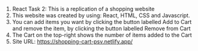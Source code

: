 1) React Task 2: This is a replication of a shopping website
2) This website was created by using: React, HTML, CSS and Javascript.
3) You can add items you want by clicking the button labelled Add to Cart and remove the item, by clicking the button labelled Remove from Cart
4) The Cart on the top-right shows the number of items added to the Cart
3) Site URL: https://shopping-cart-psv.netlify.app/